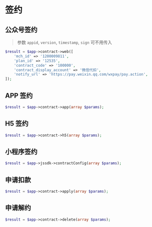 # 签约

## 公众号签约

> 参数 `appid`, `version`, `timestamp`, `sign` 可不用传入

```php
$result = $app->contract->web([
    'mch_id' => '1200009811',
    'plan_id' => '12535',
    'contract_code' => '100000',
    'contract_display_account' => '微信代扣',
    'notify_url' => 'https://pay.weixin.qq.com/wxpay/pay.action',
]);
```

## APP 签约

```php
$result = $app->contract->app(array $params);
```

## H5 签约

```php
$result = $app->contract->h5(array $params);
```

## 小程序签约

```php
$result = $app->jssdk->contractConfig(array $params);
```

## 申请扣款

```php
$result = $app->contract->apply(array $params);
```

## 申请解约

```php
$result = $app->contract->delete(array $params);
```
